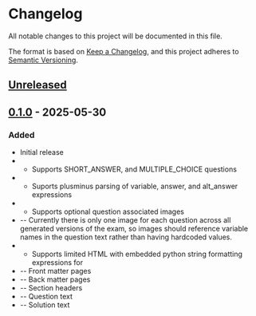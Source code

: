 # Changelog
All notable changes to this project will be documented in this file.

The format is based on [Keep a Changelog](https://keepachangelog.com/en/1.0.0/),
and this project adheres to [Semantic Versioning](https://semver.org/spec/v2.0.0.html).

## [Unreleased]

## [0.1.0] - 2025-05-30
### Added
- Initial release
- - Supports SHORT_ANSWER, and MULTIPLE_CHOICE questions
- - Suports plusminus parsing of variable, answer, and alt_answer expressions
- - Supports optional question associated images
- -- Currently there is only one image for each question across all generated versions of the exam,
    so images should reference variable names in the question text rather than having hardcoded values.
- - Supports limited HTML with embedded python string formatting expressions for
- -- Front matter pages
- -- Back matter pages
- -- Section headers
- -- Question text
- -- Solution text

[Unreleased]: https://github.com/malcolm-3/ExamMaker/compare/0.1.0...master
[0.1.0]: https://github.com/malcolm-3/ExamMaker/tree/0.1.0

